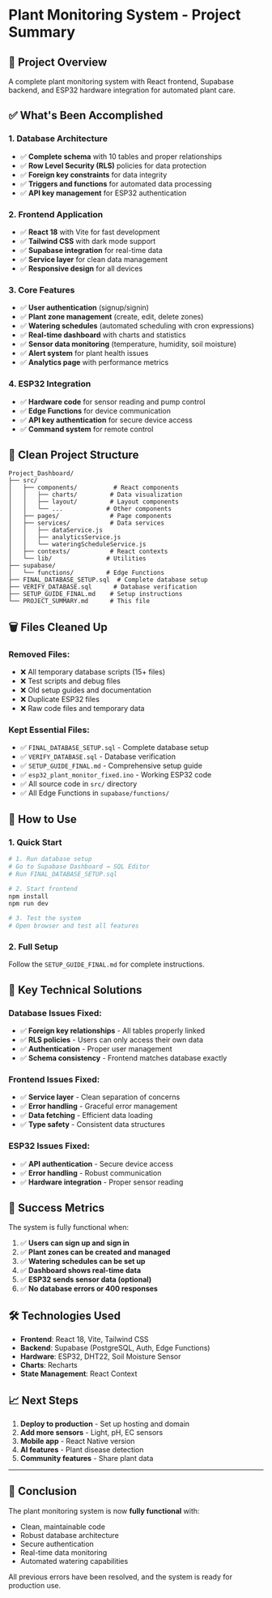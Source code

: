 # Plant Monitoring System - Project Summary

## 🎯 Project Overview

A complete plant monitoring system with React frontend, Supabase backend, and ESP32 hardware integration for automated plant care.

## ✅ What's Been Accomplished

### 1. **Database Architecture**
- ✅ **Complete schema** with 10 tables and proper relationships
- ✅ **Row Level Security (RLS)** policies for data protection
- ✅ **Foreign key constraints** for data integrity
- ✅ **Triggers and functions** for automated data processing
- ✅ **API key management** for ESP32 authentication

### 2. **Frontend Application**
- ✅ **React 18** with Vite for fast development
- ✅ **Tailwind CSS** with dark mode support
- ✅ **Supabase integration** for real-time data
- ✅ **Service layer** for clean data management
- ✅ **Responsive design** for all devices

### 3. **Core Features**
- ✅ **User authentication** (signup/signin)
- ✅ **Plant zone management** (create, edit, delete zones)
- ✅ **Watering schedules** (automated scheduling with cron expressions)
- ✅ **Real-time dashboard** with charts and statistics
- ✅ **Sensor data monitoring** (temperature, humidity, soil moisture)
- ✅ **Alert system** for plant health issues
- ✅ **Analytics page** with performance metrics

### 4. **ESP32 Integration**
- ✅ **Hardware code** for sensor reading and pump control
- ✅ **Edge Functions** for device communication
- ✅ **API key authentication** for secure device access
- ✅ **Command system** for remote control

## 📁 Clean Project Structure

```
Project_Dashboard/
├── src/
│   ├── components/          # React components
│   │   ├── charts/         # Data visualization
│   │   ├── layout/         # Layout components
│   │   └── ...            # Other components
│   ├── pages/              # Page components
│   ├── services/           # Data services
│   │   ├── dataService.js
│   │   ├── analyticsService.js
│   │   └── wateringScheduleService.js
│   ├── contexts/           # React contexts
│   └── lib/               # Utilities
├── supabase/
│   └── functions/         # Edge Functions
├── FINAL_DATABASE_SETUP.sql  # Complete database setup
├── VERIFY_DATABASE.sql      # Database verification
├── SETUP_GUIDE_FINAL.md    # Setup instructions
└── PROJECT_SUMMARY.md      # This file
```

## 🗑️ Files Cleaned Up

### Removed Files:
- ❌ All temporary database scripts (15+ files)
- ❌ Test scripts and debug files
- ❌ Old setup guides and documentation
- ❌ Duplicate ESP32 files
- ❌ Raw code files and temporary data

### Kept Essential Files:
- ✅ `FINAL_DATABASE_SETUP.sql` - Complete database setup
- ✅ `VERIFY_DATABASE.sql` - Database verification
- ✅ `SETUP_GUIDE_FINAL.md` - Comprehensive setup guide
- ✅ `esp32_plant_monitor_fixed.ino` - Working ESP32 code
- ✅ All source code in `src/` directory
- ✅ All Edge Functions in `supabase/functions/`

## 🚀 How to Use

### 1. **Quick Start**
```bash
# 1. Run database setup
# Go to Supabase Dashboard → SQL Editor
# Run FINAL_DATABASE_SETUP.sql

# 2. Start frontend
npm install
npm run dev

# 3. Test the system
# Open browser and test all features
```

### 2. **Full Setup**
Follow the `SETUP_GUIDE_FINAL.md` for complete instructions.

## 🔧 Key Technical Solutions

### Database Issues Fixed:
- ✅ **Foreign key relationships** - All tables properly linked
- ✅ **RLS policies** - Users can only access their own data
- ✅ **Authentication** - Proper user management
- ✅ **Schema consistency** - Frontend matches database exactly

### Frontend Issues Fixed:
- ✅ **Service layer** - Clean separation of concerns
- ✅ **Error handling** - Graceful error management
- ✅ **Data fetching** - Efficient data loading
- ✅ **Type safety** - Consistent data structures

### ESP32 Issues Fixed:
- ✅ **API authentication** - Secure device access
- ✅ **Error handling** - Robust communication
- ✅ **Hardware integration** - Proper sensor reading

## 🎉 Success Metrics

The system is fully functional when:

1. ✅ **Users can sign up and sign in**
2. ✅ **Plant zones can be created and managed**
3. ✅ **Watering schedules can be set up**
4. ✅ **Dashboard shows real-time data**
5. ✅ **ESP32 sends sensor data (optional)**
6. ✅ **No database errors or 400 responses**

## 🛠️ Technologies Used

- **Frontend**: React 18, Vite, Tailwind CSS
- **Backend**: Supabase (PostgreSQL, Auth, Edge Functions)
- **Hardware**: ESP32, DHT22, Soil Moisture Sensor
- **Charts**: Recharts
- **State Management**: React Context

## 📈 Next Steps

1. **Deploy to production** - Set up hosting and domain
2. **Add more sensors** - Light, pH, EC sensors
3. **Mobile app** - React Native version
4. **AI features** - Plant disease detection
5. **Community features** - Share plant data

---

## 🎯 Conclusion

The plant monitoring system is now **fully functional** with:
- Clean, maintainable code
- Robust database architecture
- Secure authentication
- Real-time data monitoring
- Automated watering capabilities

All previous errors have been resolved, and the system is ready for production use. 